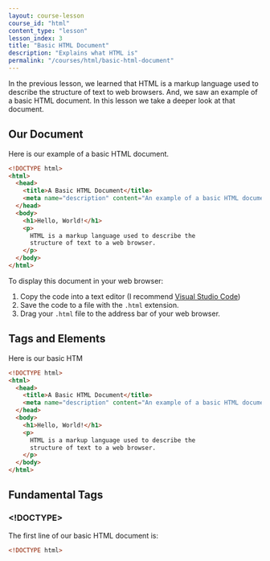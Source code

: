 ```yaml
---
layout: course-lesson
course_id: "html"
content_type: "lesson"
lesson_index: 3
title: "Basic HTML Document"
description: "Explains what HTML is"
permalink: "/courses/html/basic-html-document"
---
```


In the previous lesson, we learned that HTML is a markup language used to describe the structure of text to web browsers.
And, we saw an example of a basic HTML document. In this lesson we take a deeper look at that document.

## Our Document

Here is our example of a basic HTML document. 

```html
<!DOCTYPE html>
<html>
  <head>
    <title>A Basic HTML Document</title>
    <meta name="description" content="An example of a basic HTML document.">
  </head>
  <body>
    <h1>Hello, World!</h1>
    <p>
      HTML is a markup language used to describe the
      structure of text to a web browser.
    </p>
  </body>
</html>
```

To display this document in your web browser:

1. Copy the code into a text editor (I recommend [Visual Studio Code](https://code.visualstudio.com/))
2. Save the code to a file with the `.html` extension.
3. Drag your `.html` file to the address bar of your web browser.





## Tags and Elements

Here is our basic HTM

```html
<!DOCTYPE html>
<html>
  <head>
    <title>A Basic HTML Document</title>
    <meta name="description" content="An example of a basic HTML document.">
  </head>
  <body>
    <h1>Hello, World!</h1>
    <p>
      HTML is a markup language used to describe the
      structure of text to a web browser.
    </p>
  </body>
</html>
```

## Fundamental Tags

### <!DOCTYPE>

The first line of our basic HTML document is:

```html
<!DOCTYPE html>
```

### <html>

### <head>

### <body>